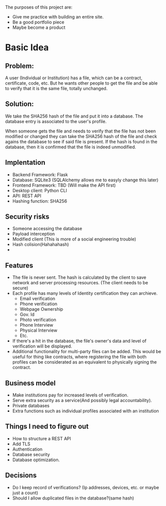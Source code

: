 The purposes of this project are:
- Give me practice with building an entire site.
- Be a good portfolio piece
- Maybe become a product

# Basic Idea

## Problem:
A user (Individual or Institution) has a file, which can be a contract, certificate, code, etc. But he wants other people to get the file and be able to verify that it is the same file, totally unchanged.

## Solution:
We take the SHA256 hash of the file and put it into a database. The database entry is associated to the user's profile.

When someone gets the file and needs to verify that the file has not been modified or changed they can take the SHA256 hash of the file and check agains the database to see if said file is present. If the hash is found in the database, then it is confirmed that the file is indeed unmodified.

## Implentation
- Backend Framework: Flask
- Database: SQLite3 (SQLAlchemy allows me to easyly change this later)
- Frontend Framework: TBD (Will make the API first)
- Desktop client: Python CLI
- API: REST API
- Hashing function: SHA256

## Security risks
- Someone accessing the database
- Payload interception
- Modified client (This is more of a social engineering trouble)
- Hash colision(Hahahahash)
- 

## Features
- The file is never sent. The hash is calculated by the client to save network and server processing resources. (The client needs to be secure)
- Each profile has many levels of Identity certification they can archieve.
  - Email verification
  - Phone verification
  - Webpage Ownership
  - Gov. Id
  - Photo verification
  - Phone Interview
  - Physical Interview
  - Etc.
- If there's a hit in the database, the file's owner's data and level of verification will be displayed.
- Additional functionality for multi-party files can be added. This would be useful for thing like contracts, where registering the file with both profiles can be considerated as an equivalent to physically signing the contract.

## Business model
- Make institutions pay for increased levels of verification.
- Serve extra security as a service(And possibly legal accountability).
- Private databases
- Extra functions such as individual profiles associated with an institution

## Things I need to figure out
- How to structure a REST API
- Add TLS
- Authentication
- Database security
- Database optimization.

## Decisions
- Do I keep record of verifications? (Ip addresses, devices, etc. or maybe just a count)
- Should I allow duplicated files in the database?(same hash)

